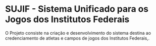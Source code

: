 # SUJIF - Sistema Unificado para os Jogos dos Institutos Federais

O Projeto consiste na criação e desenvolvimento do sistema destina ao credenciamento de atletas e campos de jogos dos Institutos Federais,.